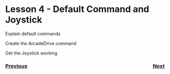 # <a name="code"></a>Lesson 4 - Default Command and Joystick
Explain default commands

Create the ArcadeDrive command

Get the Joystick working

<h3><span style="float:left">
<a href="romiCode3">Previous</a></span>
<span style="float:right">
<a href="romiCode5">Next</a></span></h3>